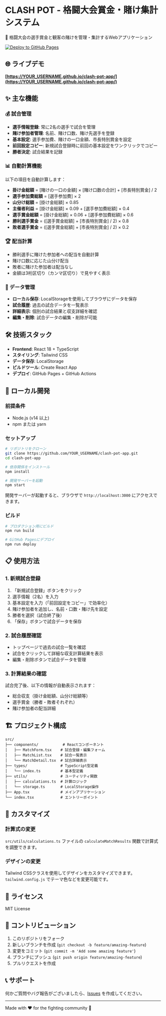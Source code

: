# CLASH POT - 格闘大会賞金・賭け集計システム

🥊 格闘大会の選手賞金と観客の賭けを管理・集計するWebアプリケーション

[![Deploy to GitHub Pages](https://github.com/YOUR_USERNAME/clash-pot-app/actions/workflows/deploy.yml/badge.svg)](https://github.com/YOUR_USERNAME/clash-pot-app/actions/workflows/deploy.yml)

## 🌐 ライブデモ

**[https://YOUR_USERNAME.github.io/clash-pot-app/](https://YOUR_USERNAME.github.io/clash-pot-app/)**

## ✨ 主な機能

### 💰 試合管理
- **選手情報登録**: 常に2名の選手で試合を管理
- **賭け参加者管理**: 名前、賭け口数、賭け先選手を登録
- **基本設定**: 選手参加費、賭けの一口金額、市長特別賞金を設定
- **前回設定コピー**: 新規試合登録時に前回の基本設定をワンクリックでコピー
- **勝者決定**: 試合結果を記録

### 📊 自動計算機能
以下の項目を自動計算します：

- **掛け金総額** = [賭けの一口の金額] × [賭け口数の合計] + [市長特別賞金] / 2
- **選手参加費総額** = [選手参加費] × 2
- **山分け総額** = [掛け金総額] × 0.85
- **主催者利益** = [掛け金総額] × 0.09 + [選手参加費総額] × 0.4
- **選手賞金総額** = [掛け金総額] × 0.06 + [選手参加費総額] × 0.6
- **勝利選手賞金** = ([選手賞金総額] + [市長特別賞金] / 2) × 0.8
- **敗者選手賞金** = ([選手賞金総額] + [市長特別賞金] / 2) × 0.2

### 🏆 配当計算
- 勝利選手に賭けた参加者への配当を自動計算
- 賭け口数に応じた山分け配当
- 敗者に賭けた参加者は配当なし
- 金額は3桁区切り（カンマ区切り）で見やすく表示

### 📱 データ管理
- **ローカル保存**: LocalStorageを使用してブラウザにデータを保存
- **試合履歴**: 過去の試合データを一覧表示
- **詳細表示**: 個別の試合結果と収支詳細を確認
- **編集・削除**: 試合データの編集・削除が可能

## 🛠️ 技術スタック

- **Frontend**: React 18 + TypeScript
- **スタイリング**: Tailwind CSS
- **データ保存**: LocalStorage
- **ビルドツール**: Create React App
- **デプロイ**: GitHub Pages + GitHub Actions

## 🚀 ローカル開発

### 前提条件
- Node.js (v14 以上)
- npm または yarn

### セットアップ

```bash
# リポジトリをクローン
git clone https://github.com/YOUR_USERNAME/clash-pot-app.git
cd clash-pot-app

# 依存関係をインストール
npm install

# 開発サーバーを起動
npm start
```

開発サーバーが起動すると、ブラウザで `http://localhost:3000` にアクセスできます。

### ビルド

```bash
# プロダクション用にビルド
npm run build

# GitHub Pagesにデプロイ
npm run deploy
```

## 📋 使用方法

### 1. 新規試合登録
1. 「新規試合登録」ボタンをクリック
2. 選手情報（2名）を入力
3. 基本設定を入力（「前回設定をコピー」で効率化）
4. 賭け参加者を追加し、名前・口数・賭け先を設定
5. 勝者を選択（試合終了後）
6. 「保存」ボタンで試合データを保存

### 2. 試合履歴確認
- トップページで過去の試合一覧を確認
- 試合をクリックして詳細な収支計算結果を表示
- 編集・削除ボタンで試合データを管理

### 3. 計算結果の確認
試合完了後、以下の情報が自動表示されます：
- 総合収支（掛け金総額、山分け総額等）
- 選手賞金（勝者・敗者それぞれ）
- 賭け参加者の配当詳細

## 🏗️ プロジェクト構成

```
src/
├── components/           # Reactコンポーネント
│   ├── MatchForm.tsx    # 試合登録・編集フォーム
│   ├── MatchList.tsx    # 試合一覧表示
│   └── MatchDetail.tsx  # 試合詳細表示
├── types/               # TypeScript型定義
│   └── index.ts         # 基本型定義
├── utils/               # ユーティリティ関数
│   ├── calculations.ts  # 計算ロジック
│   └── storage.ts       # LocalStorage操作
├── App.tsx              # メインアプリケーション
└── index.tsx            # エントリーポイント
```

## 🔧 カスタマイズ

### 計算式の変更
`src/utils/calculations.ts` ファイルの `calculateMatchResults` 関数で計算式を調整できます。

### デザインの変更
Tailwind CSSクラスを使用してデザインをカスタマイズできます。
`tailwind.config.js` でテーマ色などを変更可能です。

## 📄 ライセンス

MIT License

## 🤝 コントリビューション

1. このリポジトリをフォーク
2. 新しいブランチを作成 (`git checkout -b feature/amazing-feature`)
3. 変更をコミット (`git commit -m 'Add some amazing feature'`)
4. ブランチにプッシュ (`git push origin feature/amazing-feature`)
5. プルリクエストを作成

## 📞 サポート

何かご質問やバグ報告がございましたら、[Issues](https://github.com/YOUR_USERNAME/clash-pot-app/issues) を作成してください。

---

Made with ❤️ for the fighting community 🥊
